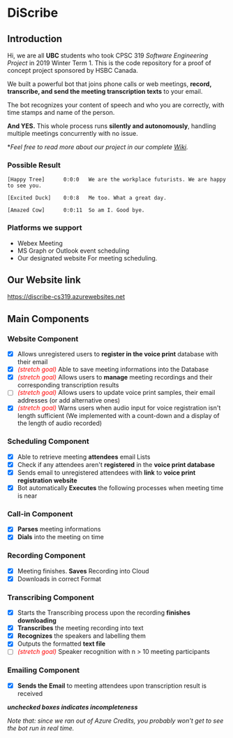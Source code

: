 # **DiScribe**

## Introduction
Hi, we are all **UBC** students who took CPSC 319 *Software Engineering Project* in 2019 Winter Term 1. This is the code repository for a proof of concept project sponsored by HSBC Canada.

We built a powerful bot that joins phone calls or web meetings, **record, transcribe, and send the meeting transcription texts** to your email.

The bot recognizes your content of speech and who you are correctly, with time stamps and name of the person.

**And YES.** This whole process runs **silently and autonomously**, handling multiple meetings concurrently with no issue.

**Feel free to read more about our project in our complete [Wiki](https://github.com/Workplace-Futurists/DiScribe/wiki).*

### Possible Result
```
[Happy Tree]	  0:0:0	  We are the workplace futurists. We are happy to see you.

[Excited Duck]	  0:0:8	  Me too. What a great day.

[Amazed Cow]	  0:0:11  So am I. Good bye.
```

### Platforms we support
- Webex Meeting
- MS Graph or Outlook event scheduling
- Our designated website
For meeting scheduling.

## Our Website link
https://discribe-cs319.azurewebsites.net

## Main Components
### Website Component
* [x]    Allows unregistered users to **register in the voice print** database with their email
* [x]	 <span style="color:red">*(stretch goal)*</span> Able to save meeting informations into the Database
* [x]    <span style="color:red">*(stretch goal)*</span> Allows users to **manage** meeting recordings and their corresponding transcription results
* [ ]    <span style="color:red">*(stretch goal)*</span> Allows users to update voice print samples, their email addresses (or add alternative ones)
* [x]	 <span style="color:red">*(stretch goal)*</span> Warns users when audio input for voice registration isn't length sufficient
                                                      (We implemented with a count-down and a display of the length of audio recorded)

### Scheduling Component
* [x]    Able to retrieve meeting **attendees** email Lists
* [x]    Check if any attendees aren't **registered** in the **voice print database**
* [x]    Sends email to unregistered attendees with **link** to **voice print registration website**
* [x]    Bot automatically **Executes** the following processes when meeting time is near

### Call-in Component
* [x]   **Parses** meeting informations
* [x]   **Dials** into the meeting on time

### Recording Component
* [x]   Meeting finishes. **Saves** Recording into Cloud
* [x]   Downloads in correct Format

### Transcribing Component
* [x]   Starts the Transcribing process upon the recording **finishes downloading**
* [x]   **Transcribes** the meeting recording into text
* [x]   **Recognizes** the speakers and labelling them
* [x]   Outputs the formatted **text file**
* [ ]	 <span style="color:red">*(stretch goal)*</span> Speaker recognition with n > 10 meeting participants

### Emailing Component
* [x]    **Sends the Email** to meeting attendees upon transcription result is received

***unchecked boxes indicates incompleteness***

*Note that: since we ran out of Azure Credits, you probably won't get to see the bot run in real time.*
